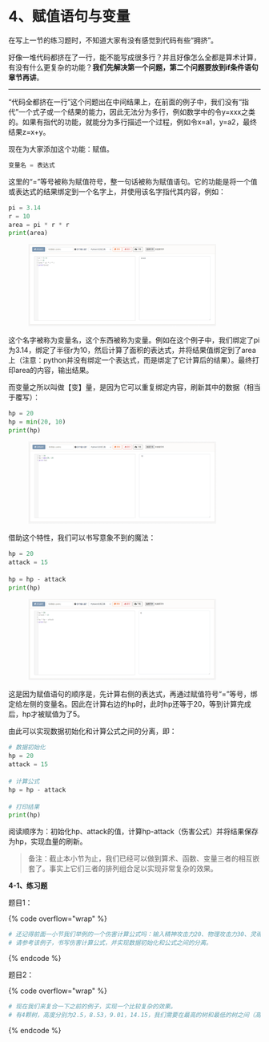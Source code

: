 # 4、赋值语句与变量

在写上一节的练习题时，不知道大家有没有感觉到代码有些“拥挤”。

好像一堆代码都挤在了一行，能不能写成很多行？并且好像怎么全都是算术计算，有没有什么更复杂的功能？**我们先解决第一个问题，第二个问题要放到if条件语句章节再讲**。

***

“代码全都挤在一行”这个问题出在中间结果上，在前面的例子中，我们没有“指代”一个式子或一个结果的能力，因此无法分为多行，例如数学中的令y=xxx之类的。如果有指代的功能，就能分为多行描述一个过程，例如令x=a1，y=a2，最终结果z=x+y。

现在为大家添加这个功能：赋值。

```python
变量名 = 表达式
```

这里的“=”等号被称为赋值符号，整一句话被称为赋值语句。它的功能是将一个值或表达式的结果绑定到一个名字上，并使用该名字指代其内容，例如：

```python
pi = 3.14
r = 10
area = pi * r * r
print(area)
```

<figure><img src="../.gitbook/assets/图片-20240422210643-ru9ex87.png" alt="" width="375"><figcaption></figcaption></figure>

这个名字被称为变量名，这个东西被称为变量。例如在这个例子中，我们绑定了pi为3.14，绑定了半径r为10，然后计算了面积的表达式，并将结果值绑定到了area上（注意：python并没有绑定一个表达式，而是绑定了它计算后的结果）。最终打印area的内容，输出结果。

而变量之所以叫做【变】量，是因为它可以重复绑定内容，刷新其中的数据（相当于覆写）：

```python
hp = 20
hp = min(20, 10)
print(hp)
```

<figure><img src="../.gitbook/assets/图片-20240422210643-bmbd6ob.png" alt="" width="375"><figcaption></figcaption></figure>

借助这个特性，我们可以书写意象不到的魔法：

```python
hp = 20
attack = 15

hp = hp - attack
print(hp)
```

<figure><img src="../.gitbook/assets/图片-20240422210643-gnrbyum.png" alt="" width="375"><figcaption></figcaption></figure>

这是因为赋值语句的顺序是，先计算右侧的表达式，再通过赋值符号“=”等号，绑定给左侧的变量名。因此在计算右边的hp时，此时hp还等于20，等到计算完成后，hp才被赋值为了5。

由此可以实现数据初始化和计算公式之间的分离，即：

```python
# 数据初始化
hp = 20
attack = 15

# 计算公式
hp = hp - attack

# 打印结果
print(hp)
```

阅读顺序为：初始化hp、attack的值，计算hp-attack（伤害公式）并将结果保存为hp，实现血量的刷新。

> 备注：截止本小节为止，我们已经可以做到算术、函数、变量三者的相互嵌套了。事实上它们三者的排列组合足以实现非常复杂的效果。



**4-1、练习题**

题目1：

{% code overflow="wrap" %}
```python
# 还记得前面一小节我们举例的一个伤害计算公式吗：输入精神攻击力20、物理攻击力30、灵魂攻击力15，取三者之中最高的一种输出，并乘以攻击系数1.5，然后减去对方的防御力10，得出伤害值。
# 请参考该例子，书写伤害计算公式，并实现数据初始化和公式之间的分离。
```
{% endcode %}

题目2：

{% code overflow="wrap" %}
```python
# 现在我们来复合一下之前的例子，实现一个比较复杂的效果。
# 有4颗树，高度分别为2.5，8.53，9.01，14.15，我们需要在最高的树和最低的树之间（高度差），按照1.5的间隔放置圣诞树灯。每个球形灯泡的价格与其横截面面积有关，假设该灯泡半径为0.1，每1单位的横截面积的价格与一台港版任天堂ns主机的2340港元相当。请计算出我们一共需要几个灯泡，每个灯泡多少人民币，一共需要几人民币。
```
{% endcode %}

